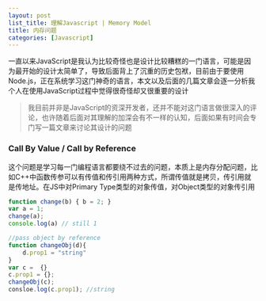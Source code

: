 ```yaml
---
layout: post
list_title: 理解Javascript | Memory Model
title: 内存问题
categories: [Javascript]
---
```


一直以来JavaScript是我认为比较奇怪也是设计比较糟糕的一门语言，可能是因为最开始的设计太简单了，导致后面背上了沉重的历史包袱，目前由于要使用Node.js，正在系统学习这门神奇的语言，本文以及后面的几篇文章会逐一分析我个人在使用JavaScript过程中觉得很奇怪却又很重要的设计

> 我目前并非是JavaScript的资深开发者，还并不能对这门语言做很深入的评论，也许随着后面对其理解的加深会有不一样的认知，后面如果有时间会专门写一篇文章来讨论其设计的问题

### Call By Value / Call by Reference

这个问题是学习每一门编程语言都要绕不过去的问题，本质上是内存分配问题，比如C++中函数传参可以有传值和传引用两种方式，所谓传值就是拷贝，传引用就是传地址。在JS中对Primary Type类型的对象传值，对Object类型的对象传引用

```javascript
function change(b) { b = 2; }
var a = 1;
change(a);
console.log(a) // still 1

//pass object by reference
function changeObj(d){
    d.prop1 = "string"
}
var c =  {}
c.prop1 = {};
changeObj(c);
consloe.log(c.prop1); //string
```
